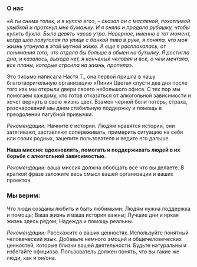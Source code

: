 ### О нас

<em>«А ты сними топик, и я куплю его», – сказал он с масленой, похотливой улыбкой и протянул мне бумажку. И я сняла и продала рубашку, чтобы купить бухло. Было девять часов утра. Наверное, именно в тот момент, когда шла полуголая по улице с банкой пива в руке, я поняла, что моя жизнь утонула в этой мутной жиже. А еще я расплакалась, от понимания того, что отдала бы больше в обмен на бутылку. Я достигла дна, и казалось, выхода нет, я конченый человек и все, о чем мечтала, все планы, которые строила на жизнь, пропила». </em>

Это письмо написала Настя Т., она первой пришла в нашу благотворительную организацию «Линия Цвета» спустя два дня после того как мы открыли двери своего небольшого офиса. С тех пор мы помогаем каждому, кто готов отказаться от алкогольной зависимости и хочет вернуть в свою жизнь цвет. Взамен черной боли потерь, страха, разочарований мы даем стабильную поддержку и помощь в преодолении пагубной привычки.

<em>Рекомендации:</em> Начните с истории. Людям нравятся истории, они затягивают, заставляют сопереживать, примерить ситуацию на себя или своих родных, зацепите пользователя и ведите его дальше.

<strong>Наша миссия: вдохновлять, помогать и поддерживать людей в их борьбе с алкогольной зависимостью.</strong>

<em>Рекомендации: </em>ваша миссия должна обобщать все что вы делаете. В краткой фразе заложите весь смысл вашей организации и ваших проектов.

### Мы верим:

Что люди созданы любить и быть любимыми; Людям нужна поддержка и помощь; Ваша жизнь и ваша история важны; Лучшие дни и яркая жизнь здесь рядом; Надежда и помощь реальны.

<em>Рекомендации:</em> Расскажите о ваших ценностях. Используйте понятный человеческий язык. Добавьте немного эмоций и общечеловеческих ценностей, которые близки вашей деятельности. Будьте натуральны и избегайте официоза. Пользователь должен понять, что вы такие же люди, как и он/она.
